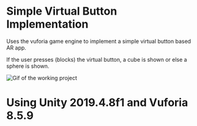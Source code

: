 # Simple Virtual Button Implementation 

Uses the vuforia game engine to implement a simple virtual button based AR app.

If the user presses (blocks) the virtual button, a cube is shown or else a sphere is shown.

![Gif of the working project](https://github.com/parthit/ARApps-/blob/master/SimpleVirtualButtonDemo/gif-folder/GIF-201023_121501.gif)


# Using Unity 2019.4.8f1 and Vuforia 8.5.9
